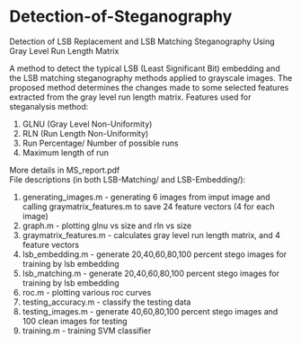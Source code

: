 # Detection-of-Steganography
Detection of LSB Replacement and LSB Matching Steganography Using Gray Level Run Length Matrix
<p>
A method to detect the typical LSB (Least Significant Bit) embedding and the LSB matching steganography methods applied to grayscale images. The proposed method determines the changes made to some selected features extracted from the gray level run length matrix.
Features used for steganalysis method:
</p>
<ol type="1">
<li>GLNU (Gray Level Non-Uniformity)</li>
<li>RLN (Run Length Non-Uniformity)</li>
<li>Run Percentage/ Number of possible runs</li>
<li>Maximum length of run</li>
</ol>
More details in MS_report.pdf <br>
File descriptions (in both LSB-Matching/ and LSB-Embedding/): <br>
<ol type="1">
<li>generating_images.m - generating 6 images from imput image and calling graymatrix_features.m to save 24 feature vectors (4 for each image)</li>
<li>graph.m - plotting glnu vs size and rln vs size</li>
<li>graymatrix_features.m - calculates gray level run length matrix, and 4 feature vectors</li>
<li>lsb_embedding.m - generate 20,40,60,80,100 percent stego images for training by lsb embedding</li>
<li>lsb_matching.m - generate 20,40,60,80,100 percent stego images for training by lsb embedding</li>
<li>roc.m - plotting various roc curves</li>
<li>testing_accuracy.m - classify the testing data</li>
<li>testing_images.m - generate 40,60,80,100 percent stego images and 100 clean images for testing</li>
<li>training.m - training SVM classifier</li>
</ol>


